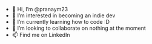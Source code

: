 - 👋 Hi, I’m @pranaym23
- 👀 I’m interested in becoming an indie dev
- 🌱 I’m currently learning how to code :D 
- 💞️ I’m looking to collaborate on nothing at the moment
- 📫 Find me on LinkedIn

<!---
pranaym23/pranaym23 is a ✨ special ✨ repository because its `README.md` (this file) appears on your GitHub profile.
You can click the Preview link to take a look at your changes.
--->
